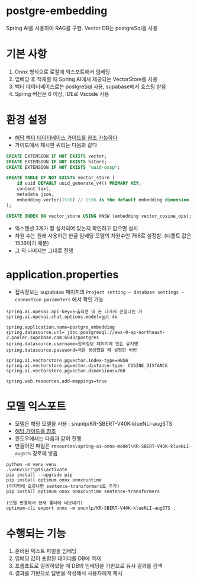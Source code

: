 # postgre-embedding
Spring AI를 사용하여 RAG를 구현. Vector DB는 postgreSql을 사용

# 기본 사항
1. Onnx 형식으로 로컬에 익스포트해서 임베딩
2. 임베딩 후 적재할 때 Spring AI에서 제공되는 VectorStore를 사용
3. 벡터 데이터베이스로는 postgreSql 사용, supabase에서 호스팅 받음
4. Spring 버전은 6 이상, IDE로 Vscode 사용

# 환경 설정
- [해당 벡터 데이터베이스 가이드를 참조 가능하다](https://docs.spring.io/spring-ai/reference/1.0/api/vectordbs/pgvector.html)
- 가이드에서 제시한 쿼리는 다음과 같다

```sql
CREATE EXTENSION IF NOT EXISTS vector;
CREATE EXTENSION IF NOT EXISTS hstore;
CREATE EXTENSION IF NOT EXISTS "uuid-ossp";

CREATE TABLE IF NOT EXISTS vector_store (
	id uuid DEFAULT uuid_generate_v4() PRIMARY KEY,
	content text,
	metadata json,
	embedding vector(1536) // 1536 is the default embedding dimension
);

CREATE INDEX ON vector_store USING HNSW (embedding vector_cosine_ops); 
```

- 익스텐션 3개가 잘 설치되어 있는지 확인하고 없으면 설치
- 차원 수는 원래 사용하던 한글 임베딩 모델의 차원수인 768로 설정함. (디폴트 값은 1536이기 때문)
- 그 외 나머지는 그대로 진행

# application.properties

- 접속정보는 supabase 페이지의 `Project setting – database settings – connection parameters` 에서 확인 가능

```
spring.ai.openai.api-key=노출되면 내 돈 나가서 큰일나는 키
spring.ai.openai.chat.options.model=gpt-4o

spring.application.name=postgre_embedding
spring.datasource.url= jdbc:postgresql://aws-0-ap-northeast-2.pooler.supabase.com:6543/postgres
spring.datasource.username=접속정보 페이지에 있는 유저명
spring.datasource.password=처음 생성했을 때 설정한 비번

spring.ai.vectorstore.pgvector.index-type=HNSW
spring.ai.vectorstore.pgvector.distance-type: COSINE_DISTANCE
spring.ai.vectorstore.pgvector.dimensions=768

spring.web.resources.add-mappings=true
```

# 모델 익스포트
- 모델은 해당 모델을 사용 : snunlp/KR-SBERT-V40K-klueNLI-augSTS
- [해당 가이드를 참조](https://docs.spring.io/spring-ai/reference/1.0/api/embeddings/onnx.html)
- 윈도우에서는 다음과 같이 진행
- 만들어진 파일은 `resources\spring-ai-onnx-model\KR-SBERT-V40K-klueNLI-augSTS` 경로에 넣음

```
python -m venv venv
.\venv\Scripts\activate
pip install --upgrade pip
pip install optimum onnx onnxruntime
(마지막에 오류나면 sentence-transformers도 추가)
pip install optimum onnx onnxruntime sentence-transformers

(모델 변경해서 현재 폴더에 내보내기)
optimum-cli export onnx -m snunlp/KR-SBERT-V40K-klueNLI-augSTS .
```

# 수행되는 기능
1. 준비된 텍스트 파일을 임베딩
2. 임베딩 값이 포함된 데이터를 DB에 적재
3. 프롬프트로 질의하였을 때 DB의 임베딩을 기반으로 유사 결과를 검색
4. 결과를 기반으로 답변을 작성해서 사용자에게 제시
